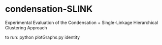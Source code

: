 # condensation-SLINK
Experimental Evaluation of the Condensation + Single-Linkage Hierarchical Clustering Approach

to run:
python plotGraphs.py identity

